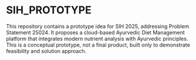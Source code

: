 # SIH_PROTOTYPE
This repository contains a prototype idea for SIH 2025, addressing Problem Statement 25024. It proposes a cloud-based Ayurvedic Diet Management platform that integrates modern nutrient analysis with Ayurvedic principles. This is a conceptual prototype, not a final product, built only to demonstrate feasibility and solution approach.

